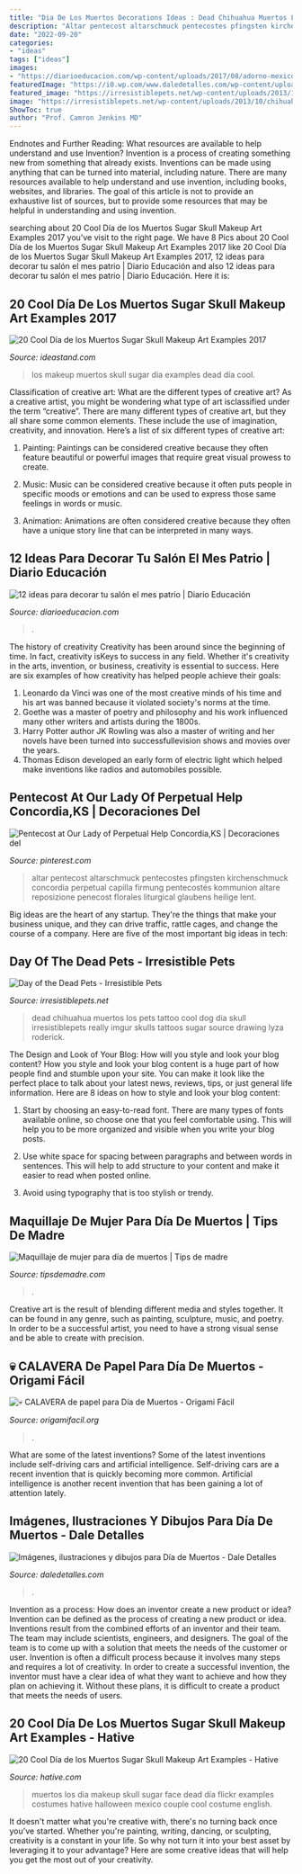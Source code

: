 ```yaml
---
title: "Dia De Los Muertos Decorations Ideas : Dead Chihuahua Muertos Los Pets Tattoo Cool Dog Dia Skull Irresistiblepets Really Imgur Skulls Tattoos Sugar Source Drawing Lyza Roderick"
description: "Altar pentecost altarschmuck pentecostes pfingsten kirchenschmuck concordia perpetual capilla firmung pentecostés kommunion altare reposizione penecost florales liturgical glaubens heilige lent"
date: "2022-09-20"
categories:
- "ideas"
tags: ["ideas"]
images:
- "https://diarioeducacion.com/wp-content/uploads/2017/08/adorno-mexico-decorar-3-3.jpg"
featuredImage: "https://i0.wp.com/www.daledetalles.com/wp-content/uploads/2013/10/calaveritas41.jpg?resize=460%2C640"
featured_image: "https://irresistiblepets.net/wp-content/uploads/2013/10/chihuahua-day-of-the-dead.jpg"
image: "https://irresistiblepets.net/wp-content/uploads/2013/10/chihuahua-day-of-the-dead.jpg"
ShowToc: true
author: "Prof. Camron Jenkins MD"
---
```



Endnotes and Further Reading: What resources are available to help understand and use Invention?
Invention is a process of creating something new from something that already exists. Inventions can be made using anything that can be turned into material, including nature. There are many resources available to help understand and use invention, including books, websites, and libraries. The goal of this article is not to provide an exhaustive list of sources, but to provide some resources that may be helpful in understanding and using invention.

	

		
searching about 20 Cool Día de los Muertos Sugar Skull Makeup Art Examples 2017 you've visit to the right page. We have 8 Pics about 20 Cool Día de los Muertos Sugar Skull Makeup Art Examples 2017 like 20 Cool Día de los Muertos Sugar Skull Makeup Art Examples 2017, 12 ideas para decorar tu salón el mes patrio | Diario Educación and also 12 ideas para decorar tu salón el mes patrio | Diario Educación. Here it is:
		
    
## 20 Cool Día De Los Muertos Sugar Skull Makeup Art Examples 2017

<img loading=lazy src="https://ideastand.com/wp-content/uploads/2014/05/dia-de-los-muertos/11-day-of-the-dead-make-up.jpg" onerror="this.onerror=null;this.src='https://tse2.mm.bing.net/th?id=OIP.RAcfF7n2-vRDyyR8OlxolQHaJ0&amp;pid=15.1';" alt="20 Cool Día de los Muertos Sugar Skull Makeup Art Examples 2017">

_Source: ideastand.com_

>los makeup muertos skull sugar dia examples dead día cool. 

	

Classification of creative art: What are the different types of creative art?
As a creative artist, you might be wondering what type of art isclassified under the term “creative”. There are many different types of creative art, but they all share some common elements. These include the use of imagination, creativity, and innovation. Here’s a list of six different types of creative art:
1. Painting: Paintings can be considered creative because they often feature beautiful or powerful images that require great visual prowess to create.

2. Music: Music can be considered creative because it often puts people in specific moods or emotions and can be used to express those same feelings in words or music.

3. Animation: Animations are often considered creative because they often have a unique story line that can be interpreted in many ways.


    
## 12 Ideas Para Decorar Tu Salón El Mes Patrio | Diario Educación

<img loading=lazy src="https://diarioeducacion.com/wp-content/uploads/2017/08/adorno-mexico-decorar-3-3.jpg" onerror="this.onerror=null;this.src='https://tse4.mm.bing.net/th?id=OIP.JleYNBFnfxxuZd0VNN3H7wAAAA&amp;pid=15.1';" alt="12 ideas para decorar tu salón el mes patrio | Diario Educación">

_Source: diarioeducacion.com_

>. 

	

The history of creativity
Creativity has been around since the beginning of time. In fact, creativity isKeys to success in any field. Whether it's creativity in the arts, invention, or business, creativity is essential to success. Here are six examples of how creativity has helped people achieve their goals: 
1. Leonardo da Vinci was one of the most creative minds of his time and his art was banned because it violated society's norms at the time. 
2. Goethe was a master of poetry and philosophy and his work influenced many other writers and artists during the 1800s. 
3. Harry Potter author JK Rowling was also a master of writing and her novels have been turned into successfullevision shows and movies over the years. 
4. Thomas Edison developed an early form of electric light which helped make inventions like radios and automobiles possible. 

    
## Pentecost At Our Lady Of Perpetual Help Concordia,KS | Decoraciones Del

<img loading=lazy src="https://i.pinimg.com/736x/26/ee/b4/26eeb4a3b32003a7a714fc2b576a809d.jpg" onerror="this.onerror=null;this.src='https://tse4.mm.bing.net/th?id=OIP.5juflWpMNT3_GcfJ4Z0kzwHaJ3&amp;pid=15.1';" alt="Pentecost at Our Lady of Perpetual Help Concordia,KS | Decoraciones del">

_Source: pinterest.com_

>altar pentecost altarschmuck pentecostes pfingsten kirchenschmuck concordia perpetual capilla firmung pentecostés kommunion altare reposizione penecost florales liturgical glaubens heilige lent. 

	

Big ideas are the heart of any startup. They're the things that make your business unique, and they can drive traffic, rattle cages, and change the course of a company. Here are five of the most important big ideas in tech: 

    
## Day Of The Dead Pets - Irresistible Pets

<img loading=lazy src="https://irresistiblepets.net/wp-content/uploads/2013/10/chihuahua-day-of-the-dead.jpg" onerror="this.onerror=null;this.src='https://tse4.mm.bing.net/th?id=OIP.JudIE4LwWXfoMg7-d2McIwHaIN&amp;pid=15.1';" alt="Day of the Dead Pets - Irresistible Pets">

_Source: irresistiblepets.net_

>dead chihuahua muertos los pets tattoo cool dog dia skull irresistiblepets really imgur skulls tattoos sugar source drawing lyza roderick. 

	

The Design and Look of Your Blog: How will you style and look your blog content?
How you style and look your blog content is a huge part of how people find and stumble upon your site. You can make it look like the perfect place to talk about your latest news, reviews, tips, or just general life information. Here are 8 ideas on how to style and look your blog content:
1. Start by choosing an easy-to-read font. There are many types of fonts available online, so choose one that you feel comfortable using. This will help you to be more organized and visible when you write your blog posts.

2. Use white space for spacing between paragraphs and between words in sentences. This will help to add structure to your content and make it easier to read when posted online.

3. Avoid using typography that is too stylish or trendy.

    
## Maquillaje De Mujer Para Día De Muertos | Tips De Madre

<img loading=lazy src="https://tipsdemadre.com/wp-content/uploads/2015/10/diade-muertos-makeup.jpg" onerror="this.onerror=null;this.src='https://tse4.mm.bing.net/th?id=OIP.uayURbxq4ND37VAkKZeBiAHaLH&amp;pid=15.1';" alt="Maquillaje de mujer para día de muertos | Tips de madre">

_Source: tipsdemadre.com_

>. 

	

Creative art is the result of blending different media and styles together. It can be found in any genre, such as painting, sculpture, music, and poetry. In order to be a successful artist, you need to have a strong visual sense and be able to create with precision.

    
## 💀 CALAVERA De Papel Para Día De Muertos - Origami Fácil

<img loading=lazy src="https://origamifacil.org/wp-content/uploads/2020/09/calavera-papiroflexia-dia-muertos-800x450.jpg" onerror="this.onerror=null;this.src='https://tse1.mm.bing.net/th?id=OIP.hSgzzrXrbVaShuofAF0lQQHaEK&amp;pid=15.1';" alt="💀 CALAVERA de papel para Día de Muertos - Origami Fácil">

_Source: origamifacil.org_

>. 

	

What are some of the latest inventions?
Some of the latest inventions include self-driving cars and artificial intelligence. Self-driving cars are a recent invention that is quickly becoming more common. Artificial intelligence is another recent invention that has been gaining a lot of attention lately.

    
## Imágenes, Ilustraciones Y Dibujos Para Día De Muertos - Dale Detalles

<img loading=lazy src="https://i0.wp.com/www.daledetalles.com/wp-content/uploads/2013/10/calaveritas41.jpg?resize=460%2C640" onerror="this.onerror=null;this.src='https://tse1.mm.bing.net/th?id=OIP.193cdaAJ0kPSs8qpDNtXuAAAAA&amp;pid=15.1';" alt="Imágenes, ilustraciones y dibujos para Día de Muertos - Dale Detalles">

_Source: daledetalles.com_

>. 

	

Invention as a process: How does an inventor create a new product or idea?
Invention can be defined as the process of creating a new product or idea. Inventions result from the combined efforts of an inventor and their team. The team may include scientists, engineers, and designers. The goal of the team is to come up with a solution that meets the needs of the customer or user.
Invention is often a difficult process because it involves many steps and requires a lot of creativity. In order to create a successful invention, the inventor must have a clear idea of what they want to achieve and how they plan on achieving it. Without these plans, it is difficult to create a product that meets the needs of users.

    
## 20 Cool Día De Los Muertos Sugar Skull Makeup Art Examples - Hative

<img loading=lazy src="https://hative.com/wp-content/uploads/2014/05/dia-de-los-muertos/10-sugar-skull-makeup.jpg" onerror="this.onerror=null;this.src='https://tse3.mm.bing.net/th?id=OIP.F-jtaoYWarslIO8eP5BnUQAAAA&amp;pid=15.1';" alt="20 Cool Día de los Muertos Sugar Skull Makeup Art Examples - Hative">

_Source: hative.com_

>muertos los dia makeup skull sugar face dead día flickr examples costumes hative halloween mexico couple cool costume english. 

	

It doesn't matter what you're creative with, there's no turning back once you've started. Whether you're painting, writing, dancing, or sculpting, creativity is a constant in your life. So why not turn it into your best asset by leveraging it to your advantage? Here are some creative ideas that will help you get the most out of your creativity.


